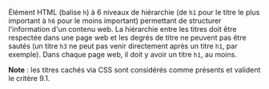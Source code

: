 Élément HTML (balise `h`) à 6 niveaux de hiérarchie (de `h1` pour le titre le plus important à `h6` pour le moins important) permettant de structurer l'information d'un contenu web. La hiérarchie entre les titres doit être respectée dans une page web et les degrés de titre ne peuvent pas être sautés (un titre `h3` ne peut pas venir directement après un titre `h1`, par exemple). Dans chaque page web, il doit y avoir un titre `h1`, au moins.

**Note** : les titres cachés via CSS sont considérés comme présents et valident le critère 9.1.
